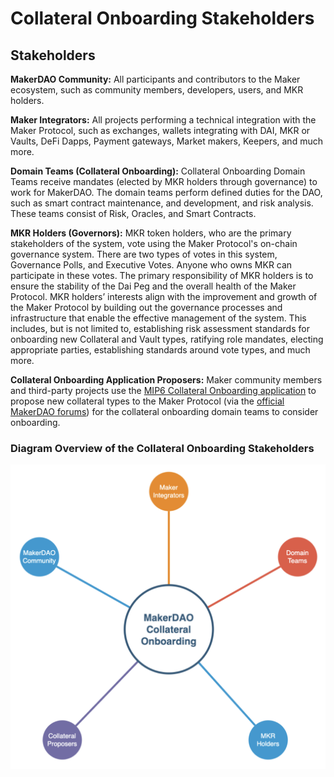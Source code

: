 # Collateral Onboarding Stakeholders

## **Stakeholders**&#x20;

**MakerDAO Community:** All participants and contributors to the Maker ecosystem, such as community members, developers, users, and MKR holders.&#x20;

**Maker Integrators:** All projects performing a technical integration with the Maker Protocol, such as exchanges, wallets integrating with DAI, MKR or Vaults, DeFi Dapps, Payment gateways, Market makers, Keepers, and much more.&#x20;

**Domain Teams (Collateral Onboarding):** Collateral Onboarding Domain Teams receive mandates (elected by MKR holders through governance) to work for MakerDAO. The domain teams perform defined duties for the DAO, such as smart contract maintenance, and development, and risk analysis. These teams consist of Risk, Oracles, and Smart Contracts. &#x20;

**MKR Holders (Governors):** MKR token holders, who are the primary stakeholders of the system, vote using the Maker Protocol's on-chain governance system. There are two types of votes in this system, Governance Polls, and Executive Votes. Anyone who owns MKR can participate in these votes. The primary responsibility of MKR holders is to ensure the stability of the Dai Peg and the overall health of the Maker Protocol. MKR holders’ interests align with the improvement and growth of the Maker Protocol by building out the governance processes and infrastructure that enable the effective management of the system. This includes, but is not limited to, establishing risk assessment standards for onboarding new Collateral and Vault types, ratifying role mandates, electing appropriate parties, establishing standards around vote types, and much more.

**Collateral Onboarding Application Proposers:** Maker community members and third-party projects use the [MIP6 Collateral Onboarding application](https://github.com/makerdao/mips/blob/Accepted/MIP6/MIP6c2-Collateral-Application-Template.md) to propose new collateral types to the Maker Protocol (via the [official MakerDAO forums](https://forum.makerdao.com/c/collateral-onboarding/co/17)) for the collateral onboarding domain teams to consider onboarding.&#x20;

### Diagram Overview of the Collateral Onboarding Stakeholders

![](<../.gitbook/assets/Screen Shot 2020-11-12 at 4.51.41 PM.png>)
